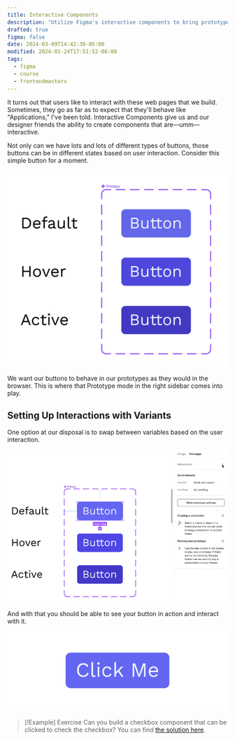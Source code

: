 ```yaml
---
title: Interactive Components
description: "Utilize Figma's interactive components to bring prototypes to life with realistic interactions, streamlining the design process and enhancing user experience."
drafted: true
figma: false
date: 2024-03-09T14:42:38-05:00
modified: 2024-03-24T17:51:52-06:00
tags:
  - figma
  - course
  - frontendmasters
---
```


It turns out that users like to interact with these web pages that we build. Sometimes, they go as far as to expect that they'll behave like "Applications," I've been told. Interactive Components give us and our designer friends the ability to create components that are—umm—interactive.

Not only can we have lots and lots of different types of buttons, those buttons can be in different states based on user interaction. Consider this simple button for a moment.

![Button states](assets/figma-button-states.png)

We want our buttons to behave in our prototypes as they would in the browser. This is where that Prototype mode in the right sidebar comes into play.

## Setting Up Interactions with Variants

One option at our disposal is to swap between variables based on the user interaction.

![Setting up interactions for a button](assets/figma-change-variants-interactive.gif)

And with that you should be able to see your button in action and interact with it.

![Interactive prototype of button](assets/figma-interative-button-component.gif)


> [!Example] Exercise
> Can you build a checkbox component that can be clicked to check the checkbox? You can find [the solution here](building-a-checkbox-component.md).



